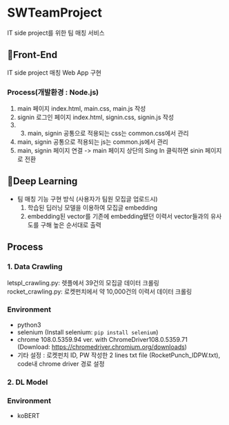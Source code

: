 
# SWTeamProject
IT side project를 위한 팀 매칭 서비스  
## 📍Front-End
 IT side project 매칭 Web App 구현 
### Process(개발환경 : Node.js)
1. main 페이지 index.html, main.css, main.js 작성
2. signin 로그인 페이지 index.html, signin.css, signin.js 작성
3.  3. main, signin 공통으로 적용되는 css는 common.css에서 관리
4. main, signin 공통으로 적용되는 js는 common.js에서 관리
5. main, signin 페이지 연결 -> main 페이지 상단의 Sing In 클릭하면 sinin 페이지로 전환




## 📍Deep Learning
* 팀 매칭 기능 구현 방식 (사용자가 팀원 모집글 업로드시)
  1. 학습된 딥러닝 모델을 이용하여 모집글 embedding
  2. embedding된 vector를 기존에 embedding됐던 이력서 vector들과의 유사도를 구해 높은 순서대로 출력  

## Process 
### 1. Data Crawling  
letspl_crawling.py: 렛플에서 39건의 모집글 데이터 크롤링  
rocket_crawling.py: 로켓펀치에서 약 10,000건의 이력서 데이터 크롤링  
### Environment 
* python3  
* selenium (Install selenium: ```pip install selenium```)
* chrome 108.0.5359.94 ver. with ChromeDriver108.0.5359.71  
(Download: https://chromedriver.chromium.org/downloads)
* 기타 설정 : 로켓펀치 ID, PW 작성한 2 lines txt file (RocketPunch_IDPW.txt), code내 chrome driver 경로 설정  

### 2. DL Model  
### Environment  
* koBERT
